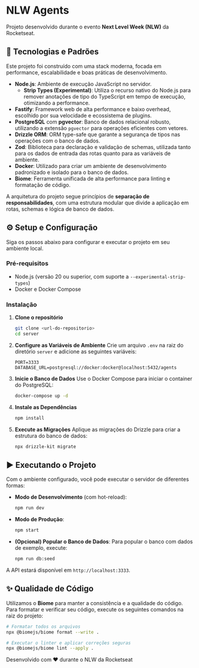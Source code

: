 # NLW Agents

Projeto desenvolvido durante o evento **Next Level Week (NLW)** da Rocketseat.

## 🚀 Tecnologias e Padrões

Este projeto foi construído com uma stack moderna, focada em performance, escalabilidade e boas práticas de desenvolvimento.

- **Node.js**: Ambiente de execução JavaScript no servidor.
  - **Strip Types (Experimental)**: Utiliza o recurso nativo do Node.js para remover anotações de tipo do TypeScript em tempo de execução, otimizando a performance.
- **Fastify**: Framework web de alta performance e baixo overhead, escolhido por sua velocidade e ecossistema de plugins.
- **PostgreSQL** com **pgvector**: Banco de dados relacional robusto, utilizando a extensão `pgvector` para operações eficientes com vetores.
- **Drizzle ORM**: ORM type-safe que garante a segurança de tipos nas operações com o banco de dados.
- **Zod**: Biblioteca para declaração e validação de schemas, utilizada tanto para os dados de entrada das rotas quanto para as variáveis de ambiente.
- **Docker**: Utilizado para criar um ambiente de desenvolvimento padronizado e isolado para o banco de dados.
- **Biome**: Ferramenta unificada de alta performance para linting e formatação de código.

A arquitetura do projeto segue princípios de **separação de responsabilidades**, com uma estrutura modular que divide a aplicação em rotas, schemas e lógica de banco de dados.

## ⚙️ Setup e Configuração

Siga os passos abaixo para configurar e executar o projeto em seu ambiente local.

### Pré-requisitos

- Node.js (versão 20 ou superior, com suporte a `--experimental-strip-types`)
- Docker e Docker Compose

### Instalação

1.  **Clone o repositório**

    ```bash
    git clone <url-do-repositorio>
    cd server
    ```

2.  **Configure as Variáveis de Ambiente**
    Crie um arquivo `.env` na raiz do diretório `server` e adicione as seguintes variáveis:

    ```env
    PORT=3333
    DATABASE_URL=postgresql://docker:docker@localhost:5432/agents
    ```

3.  **Inicie o Banco de Dados**
    Use o Docker Compose para iniciar o container do PostgreSQL:

    ```bash
    docker-compose up -d
    ```

4.  **Instale as Dependências**

    ```bash
    npm install
    ```

5.  **Execute as Migrações**
    Aplique as migrações do Drizzle para criar a estrutura do banco de dados:
    ```bash
    npx drizzle-kit migrate
    ```

## ▶️ Executando o Projeto

Com o ambiente configurado, você pode executar o servidor de diferentes formas:

- **Modo de Desenvolvimento** (com hot-reload):

  ```bash
  npm run dev
  ```

- **Modo de Produção**:

  ```bash
  npm start
  ```

- **(Opcional) Popular o Banco de Dados**:
  Para popular o banco com dados de exemplo, execute:
  ```bash
  npm run db:seed
  ```

A API estará disponível em `http://localhost:3333`.

## ✨ Qualidade de Código

Utilizamos o **Biome** para manter a consistência e a qualidade do código. Para formatar e verificar seu código, execute os seguintes comandos na raiz do projeto:

```bash
# Formatar todos os arquivos
npx @biomejs/biome format --write .

# Executar o linter e aplicar correções seguras
npx @biomejs/biome lint --apply .
```

Desenvolvido com ❤️ durante o NLW da Rocketseat
